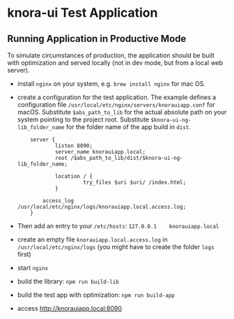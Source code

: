 # knora-ui Test Application

## Running Application in Productive Mode
To simulate circumstances of production, the application should be built with optimization and served locally 
(not in dev mode, but from a local web server).

- install `nginx` on your system, e.g. `brew install nginx` for mac OS. 
- create a configuration for the test application.
  The example defines a configuration file `/usr/local/etc/nginx/servers/knorauiapp.conf` for macOS.
  Substitute `$abs_path_to_lib` for the actual absolute path on your system pointing to the project root.
  Substitute `$knora-ui-ng-lib_folder_name` for the folder name of the app build in `dist`.

    ```nginx
        server {
                listen 8090;
                server_name knorauiapp.local;
                root /$abs_path_to_lib/dist/$knora-ui-ng-lib_folder_name;
    
                location / {
                         try_files $uri $uri/ /index.html;
                }
    
            access_log /usr/local/etc/nginx/logs/knorauiapp.local.access.log;
        }
    ```

- Then add an entry to your `/etc/hosts`: `127.0.0.1	knorauiapp.local`
- create an empty file `knorauiapp.local.access.log` in `/usr/local/etc/nginx/logs` 
  (you might have to create the folder `logs` first)
- start `nginx`
- build the library: `npm run build-lib`
- build the test app with optimization: `npm run build-app`
- access <http://knorauiapp.local:8090>



